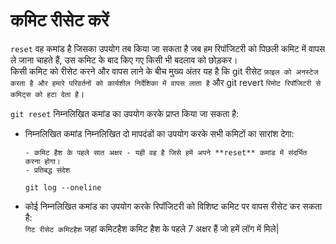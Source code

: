 # कमिट रीसेट करें


```reset``` वह कमांड है जिसका उपयोग तब किया जा सकता है जब हम रिपॉजिटरी को पिछली कमिट में वापस ले जाना चाहते हैं, उस कमिट के बाद किए गए किसी भी बदलाव को छोड़कर।<br/>
किसी कमिट को रीसेट करने और वापस लाने के बीच मुख्य अंतर यह है कि git रीसेट ```फ़ाइल को अनस्टेज करता है और हमारे परिवर्तनों को कार्यशील निर्देशिका में वापस लाता है``` और git revert ```रिमोट रिपॉजिटरी से कमिट्स को हटा देता है```। <br/>

```git reset``` निम्नलिखित कमांड का उपयोग करके प्राप्त किया जा सकता है:
- निम्नलिखित कमांड निम्नलिखित दो मापदंडों का उपयोग करके सभी कमिटों का सारांश देगा:

      - कमिट हैश के पहले सात अक्षर - यही वह है जिसे हमें अपने **reset** कमांड में संदर्भित करना होगा।
      - प्रतिबद्ध संदेश

    ```
    git log --oneline
    ```

- कोई निम्नलिखित कमांड का उपयोग करके रिपॉजिटरी को विशिष्ट कमिट पर वापस रीसेट कर सकता है: <br />
  ```गिट रीसेट कमिटहैश```
  जहां कमिटहैश कमिट हैश के पहले 7 अक्षर हैं जो हमें लॉग में मिले|
